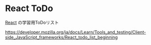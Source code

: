 # React ToDo

[React](https://ja.reactjs.org/) の学習用ToDoリスト

https://developer.mozilla.org/ja/docs/Learn/Tools_and_testing/Client-side_JavaScript_frameworks/React_todo_list_beginning

